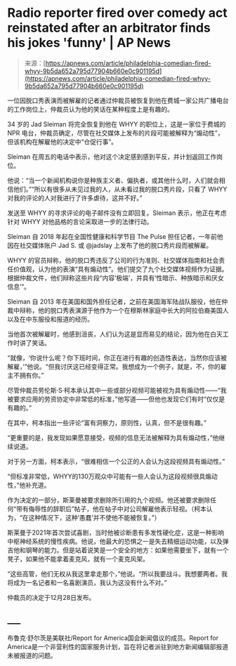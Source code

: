 <!--yml

分类：未分类

日期：2024 年 5 月 27 日 14:33:27

-->

# Radio reporter fired over comedy act reinstated after an arbitrator finds his jokes 'funny' | AP News

> 来源：[https://apnews.com/article/philadelphia-comedian-fired-whyy-9b5da652a795d77904b660e0c901195d](https://apnews.com/article/philadelphia-comedian-fired-whyy-9b5da652a795d77904b660e0c901195d)

一位因脱口秀表演而被解雇的记者通过仲裁员被恢复到他在费城一家公共广播电台的工作岗位上，仲裁员认为他的笑话在某种程度上是有趣的。

34 岁的 Jad Sleiman 将完全恢复到他在 WHYY 的职位上，这是一家位于费城的 NPR 电台，仲裁员确定，尽管在社交媒体上发布的片段可能被解释为“煽动性”，但该机构在解雇他的决定中“仓促行事”。

Sleiman 在周五的电话中表示，他对这个决定感到感到平反，并计划返回工作岗位。

他说：“当一个新闻机构说你是种族主义者、偏执者，或其他什么时，人们就会相信他们。”“所以有很多从未见过我的人，从未看过我的脱口秀片段，只看了 WHYY 对我的评论的人对我进行了许多虐待，这并不好。”

发送至 WHYY 的寻求评论的电子邮件没有立即回复。Sleiman 表示，他正在考虑针对 WHYY 对他品格的言论采取进一步的法律行动。

Sleiman 自 2018 年起在全国性健康和科学节目 The Pulse 担任记者，一年前他因在社交媒体账户 Jad S. 或 @jadslay 上发布了他的脱口秀片段而被解雇。

WHYY 的官员辩称，他的脱口秀违反了公司的行为准则、社交媒体指南和社会责任价值观，认为他的表演“具有煽动性”。他们提交了九个社交媒体视频作为证据。根据仲裁文件，他们辩称这些片段“内容‘极端’，并具有‘性暗示、种族暗示和厌女信息’”。

Sleiman 自 2013 年在美国和国外担任记者，之前在美国海军陆战队服役，他在仲裁中辩称，他的脱口秀表演源于他作为一个在穆斯林家庭中长大的阿拉伯裔美国人以及在中东服役和报道的经历。

当他首次被解雇时，他感到沮丧，人们认为这是显而易见的结论，因为他在白天工作时讲了笑话。

“就像，‘你说什么呢？你下班时间，你正在进行有趣的创造性表达，当然你应该被解雇，’”他说。“但我讨厌这已经变得正常。我想成为一个例子，就是，不，你的雇主不拥有你。”

尽管仲裁员劳伦斯·S·柯本承认其中一些或部分视频可能被视为具有煽动性——“我被要求应用的劳资协定中非常低的标准，”他写道——但他也发现它们有时“仅仅是有趣的。”

在其中，柯本指出一些评论“富有洞察力，原则性，认真，但不是很有趣。”

“更重要的是，我发现如果愿意接受，视频的信息无法被解释为具有煽动性，”他继续说道。

对于另一方面，柯本表示，“很难相信一个公正的人会认为这段视频具有煽动性。”

“但标准非常低，WHYY的130万观众中可能有一些人会认为这段视频很具煽动性，”他补充道。

作为决定的一部分，斯莱曼被要求删除所引用的九个视频。他还被要求删除任何“带有侮辱性的辞职后”帖子，他在帖子中对公司解雇他表示轻视。（柯本认为，“在这种情况下，这种‘愚蠢’并不使他不能被恢复。”）

斯莱曼于2021年首次尝试喜剧，当时他被诊断患有多发性硬化症，这是一种影响中枢神经系统的慢性疾病。他说，他最大的恐惧之一是失去精细运动功能，以及弹吉他和钢琴的能力。但是站着说笑是一个安全的地方：如果他需要坐下，就有一个凳子，如果他不能拿着麦克风，就有一个麦克风架。

“这些高管，他们无权从我这里拿走那个，”他说。“所以我要战斗。我想要两者。我将成为一名记者和一名喜剧演员，我认为这没有什么不对。”

仲裁员的决定于12月28日发布。

## ___

布鲁克·舒尔茨是美联社/Report for America国会新闻倡议的成员。Report for America是一个非营利性的国家服务计划，旨在将记者派驻到地方新闻编辑部报道未被报道的问题。
